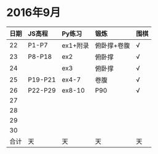 # 2016年9月

日期|JS高程|Py练习|锻炼|围棋|
:---|:-----|:-----|:---|:---|
22|P1-P7|ex1+附录|俯卧撑+卷腹|√|
23|P8-P18|ex2|俯卧撑|√|
24||ex3|俯卧撑|√|
25|P19-P21|ex4-7|卷腹|√|
26|P22-P29|ex8-10|P90|√|
27|||||
28|||||
29|||||
30|||||
合计|天|天|天|天|